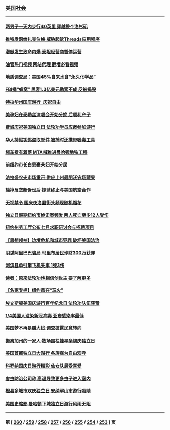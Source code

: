 ### 美国社会
---
#### [两男子一天内步行40英里 穿越整个洛杉矶](../../pages/ncid1078160/n14029889.md?07070845) 
#### [推特发函给扎克伯格 威胁起诉Threads应用程序](../../pages/ncid1078160/n14029828.md?07070845) 
#### [潜艇发生致命内爆 泰坦经营商暂停运营](../../pages/ncid1078160/n14029815.md?07070845) 
#### [油管热门视频 网站代理 翻墙必看视频](http://138.2.39.72:81/youtube.html?epic-marker?07070845)
#### [地质调查局：美国45%自来水含“永久化学品”](../../pages/ncid1078160/n14029693.md?07070845) 
#### [FBI捅“蜂窝” 黑客1.3亿美元勒索不成 反被捣毁](../../pages/ncid1078160/n14029762.md?07070845) 
#### [特拉华州国庆游行  庆祝自由](../../pages/ncid1078160/n14029677.md?07070845) 
#### [美孕妇在泰勒丝演唱会开始分娩 后顺利产子](../../pages/ncid1078160/n14029252.md?07070845) 
#### [费城庆祝美国独立日 法轮功学员应邀参加游行](../../pages/ncid1078160/n14029329.md?07070845) 
#### [华人持假钥匙盗取邮件 被捕时还携带吸毒工具](../../pages/ncid1078160/n14029294.md?07070845) 
#### [堵车费有着落 MTA喊推进曼哈顿地铁工程](../../pages/ncid1078160/n14029273.md?07070845) 
#### [前纽约市长白思豪夫妇开始分居](../../pages/ncid1078160/n14029279.md?07070845) 
#### [法拉盛农夫市场重开 供应上州最肥沃农场蔬果](../../pages/ncid1078160/n14029281.md?07070845) 
#### [输掉反垄断诉讼后 捷蓝终止与美国航空合作](../../pages/ncid1078160/n14029232.md?07070845) 
#### [无视禁令 国庆夜洛县街头频现随机烟花](../../pages/ncid1078160/n14029308.md?07070845) 
#### [独立日假期纽约市枪击案频发 两人死亡至少12人受伤](../../pages/ncid1078160/n14029271.md?07070845) 
#### [纽约州劳工厅公布七月求职研讨会与招聘项目](../../pages/ncid1078160/n14029292.md?07070845) 
#### [【思想领袖】边境危机和城市犯罪 破坏美国法治](../../pages/ncid1078160/n14023646.md?07070845) 
#### [阴谋阿里巴巴骗局 马里布居民诈财300万获罪](../../pages/ncid1078160/n14029146.md?07070845) 
#### [河滨县单引擎飞机失事 1死3伤](../../pages/ncid1078160/n14029120.md?07070845) 
#### [读者：原来法轮功也相信创世主 要了解更多](../../pages/ncid1078160/n14028829.md?07070845) 
#### [【名家专栏】纽约市在“玩火”](../../pages/ncid1078160/n14027244.md?07070845) 
#### [埃文斯顿美国庆游行百年纪念日 法轮功队伍获赞](../../pages/ncid1078160/n14028907.md?07070845) 
#### [1/4美国人没染新冠病毒 亚裔感染率最低](../../pages/ncid1078160/n14028788.md?07070845) 
#### [美国梦不再是赚大钱 调查披露民意转向](../../pages/ncid1078160/n14028656.md?07070845) 
#### [搬离加州的一家人 牧场围栏挂星条旗庆独立日](../../pages/ncid1078160/n14028583.md?07070845) 
#### [美国首都独立日大游行 各族裔为自由欢呼](../../pages/ncid1078160/n14028613.md?07070845) 
#### [科罗纳国庆日游行精彩 仙女队最受喜爱](../../pages/ncid1078160/n14028593.md?07070845) 
#### [害虫防治公司称 高温导致更多虫子进入室内](../../pages/ncid1078160/n14028547.md?07070845) 
#### [橙县多城市欢庆独立日 安纳罕山市游行吸睛](../../pages/ncid1078160/n14028545.md?07070845) 
#### [美国史缩影 曼哈顿下城独立日游行风雨无阻](../../pages/ncid1078160/n14028495.md?07070845) 

---
#### 第 [ [260](./260.md?07070845) / [259](./259.md?07070845) / [258](./258.md?07070845) / [257](./257.md?07070845) / [256](./256.md?07070845) / [255](./255.md?07070845) / [254](./254.md?07070845) / [253](./253.md?07070845) ] 页
